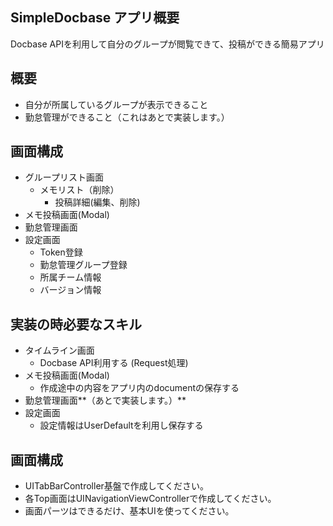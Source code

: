 ## SimpleDocbase アプリ概要
Docbase APIを利用して自分のグループが閲覧できて、投稿ができる簡易アプリ

## 概要
- 自分が所属しているグループが表示できること
- 勤怠管理ができること（これはあとで実装します。）

## 画面構成
- グループリスト画面
    - メモリスト（削除）
        - 投稿詳細(編集、削除)
- メモ投稿画面(Modal)
- 勤怠管理画面
- 設定画面
    - Token登録 
    - 勤怠管理グループ登録
    - 所属チーム情報
    - バージョン情報

## 実装の時必要なスキル
- タイムライン画面
    - Docbase API利用する (Request処理)
- メモ投稿画面(Modal)
     - 作成途中の内容をアプリ内のdocumentの保存する
- 勤怠管理画面**（あとで実装します。）**
- 設定画面
    - 設定情報はUserDefaultを利用し保存する

## 画面構成

- UITabBarController基盤で作成してください。
- 各Top画面はUINavigationViewControllerで作成してください。
- 画面パーツはできるだけ、基本UIを使ってください。
